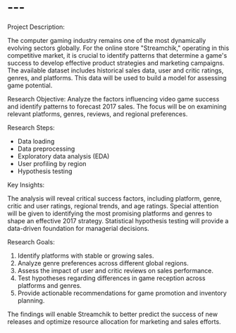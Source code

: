 # ---
Project Description:

The computer gaming industry remains one of the most dynamically evolving sectors globally. For the online store "Streamchik," operating in this competitive market, it is crucial to identify patterns that determine a game's success to develop effective product strategies and marketing campaigns. The available dataset includes historical sales data, user and critic ratings, genres, and platforms. This data will be used to build a model for assessing game potential.

Research Objective: Analyze the factors influencing video game success and identify patterns to forecast 2017 sales. The focus will be on examining relevant platforms, genres, reviews, and regional preferences.

Research Steps:

- Data loading
- Data preprocessing
- Exploratory data analysis (EDA)
- User profiling by region
- Hypothesis testing

Key Insights:

The analysis will reveal critical success factors, including platform, genre, critic and user ratings, regional trends, and age ratings. Special attention will be given to identifying the most promising platforms and genres to shape an effective 2017 strategy. Statistical hypothesis testing will provide a data-driven foundation for managerial decisions.

Research Goals:

1. Identify platforms with stable or growing sales.
2. Analyze genre preferences across different global regions.
3. Assess the impact of user and critic reviews on sales performance.
4. Test hypotheses regarding differences in game reception across platforms and genres.
5. Provide actionable recommendations for game promotion and inventory planning.

The findings will enable Streamchik to better predict the success of new releases and optimize resource allocation for marketing and sales efforts.
